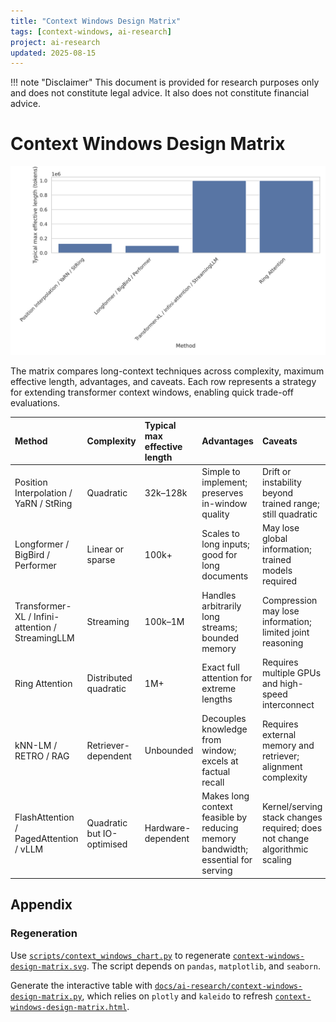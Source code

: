 ```yaml
---
title: "Context Windows Design Matrix"
tags: [context-windows, ai-research]
project: ai-research
updated: 2025-08-15
---
```


!!! note "Disclaimer"
    This document is provided for research purposes only and does not constitute legal advice. It also does not constitute financial advice.
# Context Windows Design Matrix

![Context windows design matrix with methods on the x-axis and typical max effective length in tokens on the y-axis, based on data from the table below](context-windows-design-matrix.svg)

The matrix compares long-context techniques across complexity, maximum effective length, advantages, and caveats. Each row represents a strategy for extending transformer context windows, enabling quick trade-off evaluations.

| **Method** | **Complexity** | **Typical max effective length** | **Advantages** | **Caveats** |
| :--- | :--- | :--- | :--- | :--- |
| Position Interpolation / YaRN / StRing | Quadratic | 32k–128k | Simple to implement; preserves in-window quality | Drift or instability beyond trained range; still quadratic |
| Longformer / BigBird / Performer | Linear or sparse | 100k+ | Scales to long inputs; good for long documents | May lose global information; trained models required |
| Transformer-XL / Infini-attention / StreamingLLM | Streaming | 100k–1M | Handles arbitrarily long streams; bounded memory | Compression may lose information; limited joint reasoning |
| Ring Attention | Distributed quadratic | 1M+ | Exact full attention for extreme lengths | Requires multiple GPUs and high-speed interconnect |
| kNN-LM / RETRO / RAG | Retriever-dependent | Unbounded | Decouples knowledge from window; excels at factual recall | Requires external memory and retriever; alignment complexity |
| FlashAttention / PagedAttention / vLLM | Quadratic but IO-optimised | Hardware-dependent | Makes long context feasible by reducing memory bandwidth; essential for serving | Kernel/serving stack changes required; does not change algorithmic scaling |

## Appendix

### Regeneration

Use [`scripts/context_windows_chart.py`](../scripts/context_windows_chart.py) to regenerate [`context-windows-design-matrix.svg`](context-windows-design-matrix.svg). The script depends on `pandas`, `matplotlib`, and `seaborn`.

Generate the interactive table with [`docs/ai-research/context-windows-design-matrix.py`](context-windows-design-matrix.py), which relies on `plotly` and `kaleido` to refresh [`context-windows-design-matrix.html`](context-windows-design-matrix.html).

